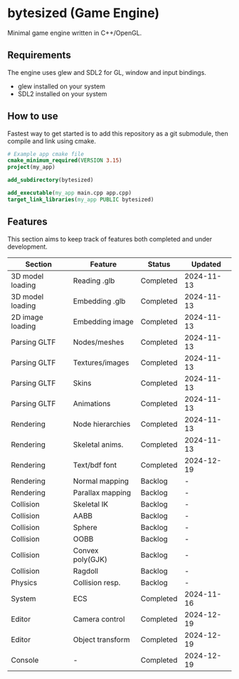 # bytesized (Game Engine)
Minimal game engine written in C++/OpenGL.

## Requirements
The engine uses glew and SDL2 for GL, window and input bindings.
* glew installed on your system
* SDL2 installed on your system

## How to use
Fastest way to get started is to add this repository as a git submodule, then compile and link using cmake.

```cmake
# Example app cmake file
cmake_minimum_required(VERSION 3.15)
project(my_app)

add_subdirectory(bytesized)

add_executable(my_app main.cpp app.cpp)
target_link_libraries(my_app PUBLIC bytesized)
```

## Features
This section aims to keep track of features both completed and under development.

|Section         |Feature         |Status          |Updated         |
|----------------|----------------|----------------|----------------|
|3D model loading|Reading .glb    |Completed       |2024-11-13      |
|3D model loading|Embedding .glb  |Completed       |2024-11-13      |
|2D image loading|Embedding image |Completed       |2024-11-13      |
|Parsing GLTF    |Nodes/meshes    |Completed       |2024-11-13      |
|Parsing GLTF    |Textures/images |Completed       |2024-11-13      |
|Parsing GLTF    |Skins           |Completed       |2024-11-13      |
|Parsing GLTF    |Animations      |Completed       |2024-11-13      |
|Rendering       |Node hierarchies|Completed       |2024-11-13      |
|Rendering       |Skeletal anims. |Completed       |2024-11-13      |
|Rendering       |Text/bdf font   |Completed       |2024-12-19      |
|Rendering       |Normal mapping  |Backlog         |-               |
|Rendering       |Parallax mapping|Backlog         |-               |
|Collision       |Skeletal IK     |Backlog         |-               |
|Collision       |AABB            |Backlog         |-               |
|Collision       |Sphere          |Backlog         |-               |
|Collision       |OOBB            |Backlog         |-               |
|Collision       |Convex poly(GJK)|Backlog         |-               |
|Collision       |Ragdoll         |Backlog         |-               |
|Physics         |Collision resp. |Backlog         |-               |
|System          |ECS             |Completed       |2024-11-16      |
|Editor          |Camera control  |Completed       |2024-12-19      |
|Editor          |Object transform|Completed       |2024-12-19      |
|Console         |-               |Completed       |2024-12-19      |
